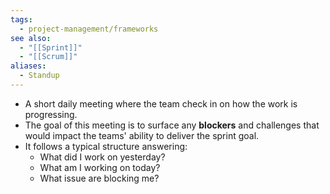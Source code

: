 ```yaml
---
tags:
  - project-management/frameworks
see also:
  - "[[Sprint]]"
  - "[[Scrum]]"
aliases:
  - Standup
---
```

- A short daily meeting where the team check in on how the work is progressing. 
- The goal of this meeting is to surface any **blockers** and challenges that would impact the teams' ability to deliver the sprint goal.
- It follows a typical structure answering:
	- What did I work on yesterday?
	- What am I working on today?
	- What issue are blocking me?